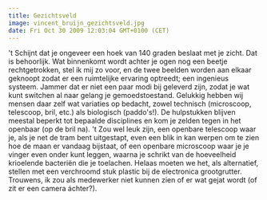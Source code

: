 ```yaml
---
title: Gezichtsveld
image: vincent_bruijn_gezichtsveld.jpg
date: Fri Oct 30 2009 12:03:04 GMT+0100 (CET)
---
```


't Schijnt dat je ongeveer een hoek van 140 graden beslaat met je zicht. Dat is behoorlijk. Wat binnenkomt wordt achter je ogen nog een beetje rechtgetrokken, stel ik mij zo voor, en de twee beelden worden aan elkaar geknoopt zodat er een ruimtelijke ervaring optreedt; een ingenieus systeem. Jammer dat er niet een paar modi bij geleverd zijn, zodat je wat kunt switchen al naar gelang je gemoedstoestand. Gelukkig hebben wij mensen daar zelf wat variaties op bedacht, zowel technisch (microscoop, telescoop, bril, etc.) als biologisch (paddo's!). De hulpstukken blijven meestal beperkt tot bepaalde disciplines en kom je zelden tegen in het openbaar (op de bril na). 't Zou wel leuk zijn, een openbare telescoop waar je, als je net de tram bent uitgestapt, even een blik in kan werpen om te zien hoe de maan er vandaag bijstaat, of een openbare microscoop waar je je vinger even onder kunt leggen, waarna je schrikt van de hoeveelheid krioelende bacteriën die je toelachen. Helaas moeten we het, als alternatief, stellen met een verchroomd stuk plastic bij de electronica grootgrutter. Trouwens, ik zou als medewerker niet kunnen zien of er wat gejat wordt (of zit er een camera áchter?).
